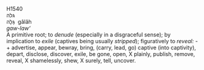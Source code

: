 <body>
  <p>H1540<br>  גּלה  <br> גָּלָה  ‎  gâlâh  <br><i>gaw-law‘ </i><br>A primitive root; to <i>denude</i> (especially in a disgraceful sense); by implication to <i>exile</i> (captives being usually <i>stripped</i>); figuratively to <i>reveal: - </i> + advertise, appear, bewray, bring, (carry, lead, go) captive (into captivity), depart, disclose, discover, exile, be gone, open, X plainly, publish, remove, reveal, X shamelessly, shew, X surely, tell, uncover.<br></p>
 </body>